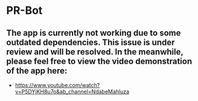 # PR-Bot 
## The app is currently not working due to some outdated dependencies. This issue is under review and will be resolved. In the meanwhile, please feel free to view the video demonstration of the app here: 
* https://www.youtube.com/watch?v=P5DYjKH8u7o&ab_channel=NdabeMahluza
